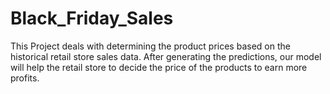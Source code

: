 # Black_Friday_Sales
This Project deals with determining the product prices based on the historical retail store sales data. After generating the predictions, our model will help the retail store to decide the price of the products to earn more profits.

